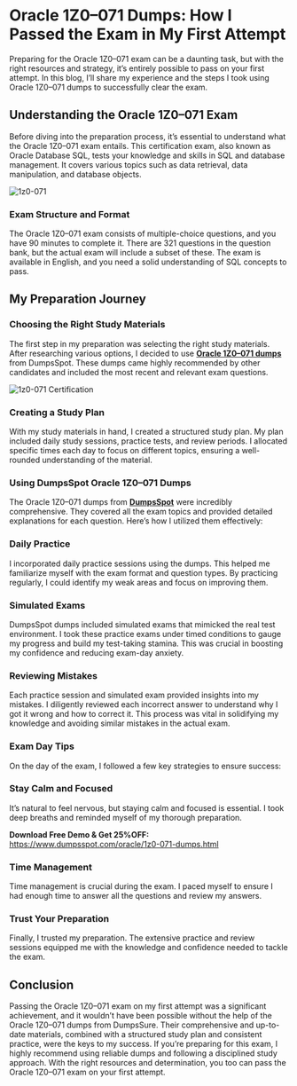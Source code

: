 # Oracle 1Z0–071 Dumps: How I Passed the Exam in My First Attempt

Preparing for the Oracle 1Z0–071 exam can be a daunting task, but with the right resources and strategy, it’s entirely possible to pass on your first attempt. In this blog, I’ll share my experience and the steps I took using Oracle 1Z0–071 dumps to successfully clear the exam.

<h2>Understanding the Oracle 1Z0–071 Exam</h2>
Before diving into the preparation process, it’s essential to understand what the Oracle 1Z0–071 exam entails. This certification exam, also known as Oracle Database SQL, tests your knowledge and skills in SQL and database management. It covers various topics such as data retrieval, data manipulation, and database objects.

![1z0-071](https://github.com/Oliver01102/1Z0-071-Dumps-PDF/assets/166117221/7e33058e-5bab-4358-bb3e-dbcd64d937b1)

<h3>Exam Structure and Format</h3>
The Oracle 1Z0–071 exam consists of multiple-choice questions, and you have 90 minutes to complete it. There are 321 questions in the question bank, but the actual exam will include a subset of these. The exam is available in English, and you need a solid understanding of SQL concepts to pass.

<h2>My Preparation Journey</h2>

<h3>Choosing the Right Study Materials</h3>
The first step in my preparation was selecting the right study materials. After researching various options, I decided to use <b><a href="https://www.dumpsspot.com/oracle/1z0-071-dumps.html">Oracle 1Z0–071 dumps</a></b> from DumpsSpot. These dumps came highly recommended by other candidates and included the most recent and relevant exam questions.

![1z0-071 Certification](https://github.com/Oliver01102/1Z0-071-Dumps-PDF/assets/166117221/1b6e4053-fdb6-48a4-85e3-a60d8cb0ee72)

<h3>Creating a Study Plan</h3>
With my study materials in hand, I created a structured study plan. My plan included daily study sessions, practice tests, and review periods. I allocated specific times each day to focus on different topics, ensuring a well-rounded understanding of the material.

<h3>Using DumpsSpot Oracle 1Z0–071 Dumps</h3>
The Oracle 1Z0–071 dumps from <b><a href="https://www.dumpsspot.com/">DumpsSpot</a></b> were incredibly comprehensive. They covered all the exam topics and provided detailed explanations for each question. Here’s how I utilized them effectively:

<h3>Daily Practice</h3>
I incorporated daily practice sessions using the dumps. This helped me familiarize myself with the exam format and question types. By practicing regularly, I could identify my weak areas and focus on improving them.

<h3>Simulated Exams</h3>
DumpsSpot dumps included simulated exams that mimicked the real test environment. I took these practice exams under timed conditions to gauge my progress and build my test-taking stamina. This was crucial in boosting my confidence and reducing exam-day anxiety.

<h3>Reviewing Mistakes</h3>
Each practice session and simulated exam provided insights into my mistakes. I diligently reviewed each incorrect answer to understand why I got it wrong and how to correct it. This process was vital in solidifying my knowledge and avoiding similar mistakes in the actual exam.

<h3>Exam Day Tips</h3>
On the day of the exam, I followed a few key strategies to ensure success:

<h3>Stay Calm and Focused</h3>
It’s natural to feel nervous, but staying calm and focused is essential. I took deep breaths and reminded myself of my thorough preparation.

**Download Free Demo & Get 25%OFF:** https://www.dumpsspot.com/oracle/1z0-071-dumps.html

<h3>Time Management</h3>
Time management is crucial during the exam. I paced myself to ensure I had enough time to answer all the questions and review my answers.

<h3>Trust Your Preparation</h3>
Finally, I trusted my preparation. The extensive practice and review sessions equipped me with the knowledge and confidence needed to tackle the exam.

<h2>Conclusion</h2>
Passing the Oracle 1Z0–071 exam on my first attempt was a significant achievement, and it wouldn’t have been possible without the help of the Oracle 1Z0–071 dumps from DumpsSure. Their comprehensive and up-to-date materials, combined with a structured study plan and consistent practice, were the keys to my success. If you’re preparing for this exam, I highly recommend using reliable dumps and following a disciplined study approach. With the right resources and determination, you too can pass the Oracle 1Z0–071 exam on your first attempt.
